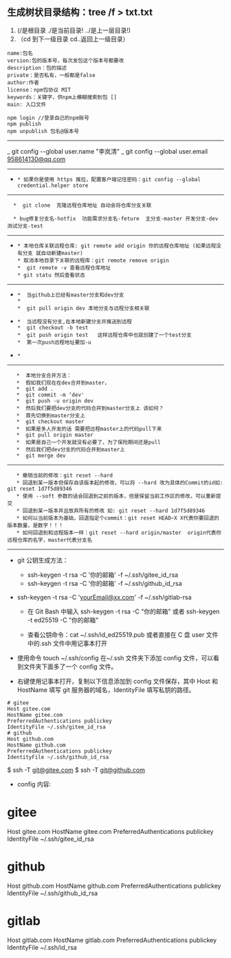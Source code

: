 ## 生成树状目录结构：tree /f > txt.txt

1. (/是根目录 ./是当前目录! ../是上一层目录!)
2. （cd 到下一级目录 cd..返回上一级目录）

```
name:包名
version:包的版本号，每次发包这个版本号都要改
description：包的描述
private：是否私有，一般都是false
author:作者
license：npm包协议 MIT
keywords：关键字，供npm上模糊搜索到包 []
main: 入口文件

npm login //登录自己的npm账号
npm publish
npm unpublish 包名@版本号
```

---

_ git config --global user.name "李岚清"
_ git config --global user.email 958614130@qq.com

---

-     * 如果你是使用 https 推拉，配置客户端记住密码：git config --global credential.helper store

---

      *  git clone  克隆远程仓库地址 自动会将仓库分支关联

      * bug修复分支名-hotfix  功能需求分支名-feture  主分支-master 开发分支-dev  测试分支-test

---

-     * 本地仓库关联远程仓库: git remote add origin 你的远程仓库地址 (如果远程没有分支 就自动新建master)
      * 取消本地目录下关联的远程库：git remote remove origin
      *  git remote -v 查看远程仓库地址
      * git statu 然后查看状态

---

-     *  当github上已经有master分支和dev分支
      *  
      *  git pull origin dev 本地分支与远程分支相关联

-     *  当远程没有分支,在本地新建分支并推送到远程
      *  git checkout -b test
      *  git push origin test   这样远程仓库中也就创建了一个test分支
      *  第一次push远程地址要加-u
-     *

---

       *  本地分支合并方法：
       *  假如我们现在在dev合并到master，
       *  git add .
       *  git commit -m ‘dev'
       *  git push -u origin dev
       *  然后我们要把dev分支的代码合并到master分支上 该如何？
       *  首先切换到master分支上
       *  git checkout master
       *  如果是多人开发的话 需要把远程master上的代码pull下来
       *  git pull origin master
       *  如果是自己一个开发就没有必要了，为了保险期间还是pull
       *  然后我们把dev分支的代码合并到master上
       *  git merge dev

---

       * 撤销当前的修改：git reset --hard
       * 回退到某一版本但保存自该版本起的修改，可以将 --hard 改为具体的Commit的id如: git reset 1d7f5d89346
       * 使用 --soft 参数的话会回退到之前的版本，但是保留当前工作区的修改，可以重新提交
       * 回退到某一版本并且放弃所有的修改 如: git reset --hard 1d7f5d89346
       * 如何以当前版本为基础，回退指定个commit：git reset HEAD~X X代表你要回退的版本数量，是数字！！！
       * 如何回退到和远程版本一样：git reset --hard origin/master  origin代表你远程仓库的名字，master代表分支名

---

- git 公钥生成方法：
  - ssh-keygen -t rsa -C '你的邮箱' -f ~/.ssh/gitee_id_rsa
  - ssh-keygen -t rsa -C '你的邮箱' -f ~/.ssh/github_id_rsa
- ssh-keygen -t rsa -C 'yourEmail@xx.com' -f ~/.ssh/gitlab-rsa

  - 在 Git Bash 中输入 ssh-keygen -t rsa -C "你的邮箱" 或者 ssh-keygen -t ed25519 -C "你的邮箱"

  - 查看公钥命令：cat ~/.ssh/id_ed25519.pub 或者直接在 C 盘 user 文件中的.ssh 文件中用记事本打开

- 使用命令 touch ~/.ssh/config 在~/.ssh 文件夹下添加 config 文件，可以看到文件夹下面多了一个 config 文件。
- 右键使用记事本打开，复制以下信息添加到 config 文件保存，其中 Host 和 HostName 填写 git 服务器的域名，IdentityFile 填写私钥的路径。

```
# gitee
Host gitee.com
HostName gitee.com
PreferredAuthentications publickey
IdentityFile ~/.ssh/gitee_id_rsa
# github
Host github.com
HostName github.com
PreferredAuthentications publickey
IdentityFile ~/.ssh/github_id_rsa

```

$ ssh -T git@gitee.com
$ ssh -T git@github.com

- config 内容:

# gitee

Host gitee.com
HostName gitee.com
PreferredAuthentications publickey
IdentityFile ~/.ssh/gitee_id_rsa

# github

Host github.com
HostName github.com
PreferredAuthentications publickey
IdentityFile ~/.ssh/github_id_rsa

# gitlab

Host gitlab.com
HostName gitlab.com
PreferredAuthentications publickey
IdentityFile ~/.ssh/id_rsa
